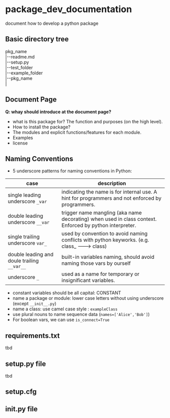 # package_dev_documentation
document how to develop a python package

Basic directory tree
------------------
pkg_name  		<br>
|--readme.md		<br>
|--setup.py		<br>
|--test_folder	<br>
|--example_folder<br>
|--pkg_name		<br>
|		<br>

Document Page
------------------
**Q: whay should introduce at the document page?**

- what is this package for? The function and purposes (on the high level).
- How to install the package?
- The modules and explicit functions/features for each module.
- Examples
- license 

Naming Conventions
------------------
- 5 underscore patterns for naming conventions in Python:

|case|description|
|-----|----------|
|single leading underscore `_var` | indicating the name is for internal use. A hint for programmers and not enforced by programmers.|
|double leading underscore `__var` | trigger name mangling (aka name decorating) when used in class context. Enforced by python interpreter.|
|single trailing underscore `var_` | used by convention to avoid naming conflicts with python keyworks. (e.g. class_ ---> class)
| double leading and doule trailing `__var__` | built-in variables naming, should avoid naming those vars by ourself |
| underscore `_` | used as a name for temporary or insignificant variables. |

- constant variables should be all capital: CONSTANT
- name a package or module: lower case letters without using underscore (except `__init__.py`)
- name a class: use camel case style : `exampleClass`
- use plural nouns to name sequence data (`names=['Alice','Bob']`)
- For boolean vars, we can use `is_connect=True`

requirements.txt
-----------------
tbd

setup.py file
-----------------
tbd

setup.cfg
-----------------

__init__.py file
---
